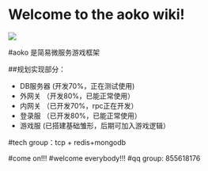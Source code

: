 # Welcome to the aoko wiki!

![](https://i.imgur.com/OUFzKJB.jpg)

#aoko 是简易微服务游戏框架

##规划实现部分：
 - DB服务器 (开发70%，正在测试使用)
 - 外网关 （开发80%，已能正常使用）
 - 内网关 （已开发70%，rpc正在开发）
 - 登录服 （已开发80%，已能正常使用）
 - 游戏服  (已搭建基础雏形，后期可加入游戏逻辑）

#tech group：tcp + redis+mongodb

#come on!!!
#welcome everybody!!!
#qq group: 855618176
